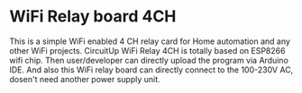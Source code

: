 # WiFi Relay board 4CH
This is a simple WiFi enabled 4 CH relay card for Home automation and any other WiFi projects. CircuitUp WiFi Relay 4CH is totally based on ESP8266 wifi chip. Then user/developer can directly upload the program via Arduino IDE. And also this WiFi relay board can directly connect to the 100-230V AC, dosen't need another power supply unit. 
